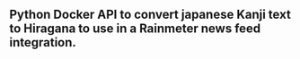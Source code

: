 ## Python Docker API to convert japanese Kanji text to Hiragana to use in a Rainmeter news feed integration.
